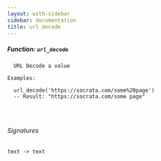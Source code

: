 ```yaml
---
layout: with-sidebar
sidebar: documentation
title: url_decode
---
```


##### Function: `url_decode`
```
  URL Decode a value

Examples:

  url_decode('https://socrata.com/some%20page')
  -- Result: "https://socrata.com/some page"




```

###### Signatures
    text -> text

